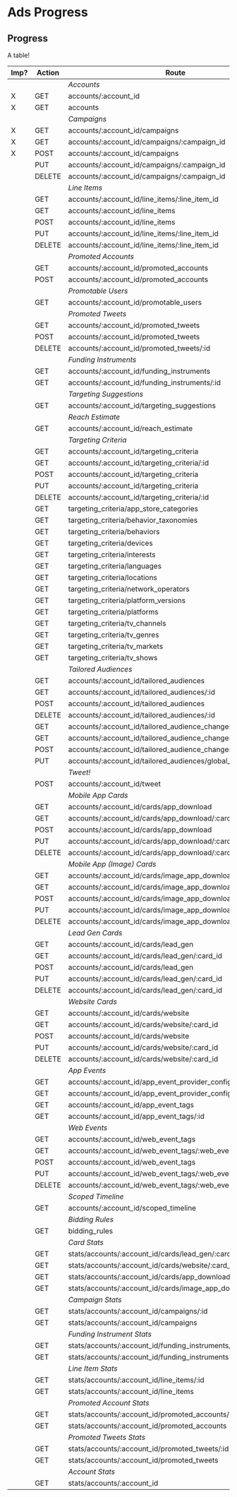 # Ads Progress

Progress
--------
A table!

| Imp? | Action | Route | Notes |
|-------------|--------|-------|-------|
||| *Accounts* |
|X| GET    | accounts/:account_id|
|X| GET    | accounts |
||| *Campaigns* |
|X| GET    | accounts/:account_id/campaigns |
|X| GET    | accounts/:account_id/campaigns/:campaign_id |
|X| POST   | accounts/:account_id/campaigns |
| | PUT    | accounts/:account_id/campaigns/:campaign_id |
| | DELETE | accounts/:account_id/campaigns/:campaign_id |
||| *Line Items* |
| | GET    | accounts/:account_id/line_items/:line_item_id |
| | GET    | accounts/:account_id/line_items |
| | POST   | accounts/:account_id/line_items |
| | PUT    | accounts/:account_id/line_items/:line_item_id |
| | DELETE | accounts/:account_id/line_items/:line_item_id |
||| *Promoted Accounts* |
| | GET    | accounts/:account_id/promoted_accounts |
| | POST   | accounts/:account_id/promoted_accounts |
||| *Promotable Users* |
| | GET    | accounts/:account_id/promotable_users |
||| *Promoted Tweets* |
| | GET    | accounts/:account_id/promoted_tweets |
| | POST   | accounts/:account_id/promoted_tweets |
| | DELETE | accounts/:account_id/promoted_tweets/:id |
||| *Funding Instruments* |
| | GET    | accounts/:account_id/funding_instruments |
| | GET    | accounts/:account_id/funding_instruments/:id |
||| *Targeting Suggestions* |
| | GET    | accounts/:account_id/targeting_suggestions |
||| *Reach Estimate* |
| | GET    | accounts/:account_id/reach_estimate |
||| *Targeting Criteria* |
| | GET    | accounts/:account_id/targeting_criteria |
| | GET    | accounts/:account_id/targeting_criteria/:id |
| | POST   | accounts/:account_id/targeting_criteria |
| | PUT    | accounts/:account_id/targeting_criteria |
| | DELETE | accounts/:account_id/targeting_criteria/:id |
| | GET    | targeting_criteria/app_store_categories |
| | GET    | targeting_criteria/behavior_taxonomies |
| | GET    | targeting_criteria/behaviors |
| | GET    | targeting_criteria/devices |
| | GET    | targeting_criteria/interests |
| | GET    | targeting_criteria/languages |
| | GET    | targeting_criteria/locations |
| | GET    | targeting_criteria/network_operators |
| | GET    | targeting_criteria/platform_versions |
| | GET    | targeting_criteria/platforms |
| | GET    | targeting_criteria/tv_channels |
| | GET    | targeting_criteria/tv_genres |
| | GET    | targeting_criteria/tv_markets |
| | GET    | targeting_criteria/tv_shows |
||| *Tailored Audiences* |
| | GET    | accounts/:account_id/tailored_audiences |
| | GET    | accounts/:account_id/tailored_audiences/:id |
| | POST   | accounts/:account_id/tailored_audiences |
| | DELETE | accounts/:account_id/tailored_audiences/:id |
| | GET    | accounts/:account_id/tailored_audience_changes |
| | GET    | accounts/:account_id/tailored_audience_changes/:id |
| | POST   | accounts/:account_id/tailored_audience_changes |
| | PUT    | accounts/:account_id/tailored_audiences/global_opt_out |
||| *Tweet!* |
| | POST   | accounts/:account_id/tweet | Beta |
||| *Mobile App Cards* |
| | GET    | accounts/:account_id/cards/app_download |
| | GET    | accounts/:account_id/cards/app_download/:card_id |
| | POST   | accounts/:account_id/cards/app_download |
| | PUT    | accounts/:account_id/cards/app_download/:card_id |
| | DELETE | accounts/:account_id/cards/app_download/:card_id |
||| *Mobile App (Image) Cards* |
| | GET    | accounts/:account_id/cards/image_app_download |
| | GET    | accounts/:account_id/cards/image_app_download/:card_id |
| | POST   | accounts/:account_id/cards/image_app_download |
| | PUT    | accounts/:account_id/cards/image_app_download/:card_id |
| | DELETE | accounts/:account_id/cards/image_app_download/:card_id |
||| *Lead Gen Cards* |
| | GET    | accounts/:account_id/cards/lead_gen |
| | GET    | accounts/:account_id/cards/lead_gen/:card_id |
| | POST   | accounts/:account_id/cards/lead_gen |
| | PUT    | accounts/:account_id/cards/lead_gen/:card_id |
| | DELETE | accounts/:account_id/cards/lead_gen/:card_id |
||| *Website Cards* |
| | GET    | accounts/:account_id/cards/website |
| | GET    | accounts/:account_id/cards/website/:card_id |
| | POST   | accounts/:account_id/cards/website |
| | PUT    | accounts/:account_id/cards/website/:card_id |
| | DELETE | accounts/:account_id/cards/website/:card_id |
||| *App Events* |
| | GET    | accounts/:account_id/app_event_provider_configurations |
| | GET    | accounts/:account_id/app_event_provider_configurations/:id |
| | GET    | accounts/:account_id/app_event_tags |
| | GET    | accounts/:account_id/app_event_tags/:id |
||| *Web Events* |
| | GET    | accounts/:account_id/web_event_tags |
| | GET    | accounts/:account_id/web_event_tags/:web_event_tag_id |
| | POST   | accounts/:account_id/web_event_tags |
| | PUT    | accounts/:account_id/web_event_tags/:web_event_tag_id |
| | DELETE | accounts/:account_id/web_event_tags/:web_event_tag_id |
||| *Scoped Timeline* |
| | GET    | accounts/:account_id/scoped_timeline |
||| *Bidding Rules* |
| | GET    | bidding_rules |
||| *Card Stats* |
| | GET    | stats/accounts/:account_id/cards/lead_gen/:card_id |
| | GET    | stats/accounts/:account_id/cards/website/:card_id |
| | GET    | stats/accounts/:account_id/cards/app_download/:card_id |
| | GET    | stats/accounts/:account_id/cards/image_app_download/:card_id |
||| *Campaign Stats* |
| | GET    | stats/accounts/:account_id/campaigns/:id |
| | GET    | stats/accounts/:account_id/campaigns |
||| *Funding Instrument Stats* |
| | GET    | stats/accounts/:account_id/funding_instruments/:id |
| | GET    | stats/accounts/:account_id/funding_instruments |
||| *Line Item Stats* |
| | GET    | stats/accounts/:account_id/line_items/:id |
| | GET    | stats/accounts/:account_id/line_items |
||| *Promoted Account Stats* |
| | GET    | stats/accounts/:account_id/promoted_accounts/:id |
| | GET    | stats/accounts/:account_id/promoted_accounts |
||| *Promoted Tweets Stats* |
| | GET    | stats/accounts/:account_id/promoted_tweets/:id |
| | GET    | stats/accounts/:account_id/promoted_tweets |
||| *Account Stats* |
| | GET    | stats/accounts/:account_id |
